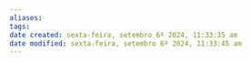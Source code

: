 ```yaml
---
aliases: 
tags: 
date created: sexta-feira, setembro 6º 2024, 11:33:35 am
date modified: sexta-feira, setembro 6º 2024, 11:33:45 am
---
```

